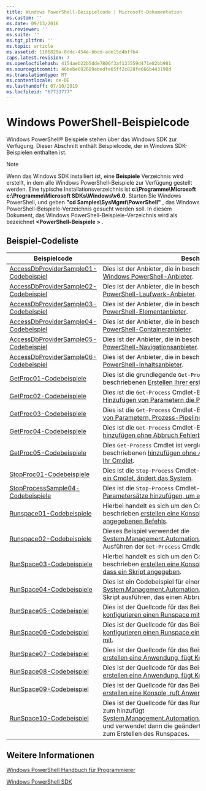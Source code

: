 ```yaml
---
title: Windows PowerShell-Beispielcode | Microsoft-Dokumentation
ms.custom: ''
ms.date: 09/13/2016
ms.reviewer: ''
ms.suite: ''
ms.tgt_pltfrm: ''
ms.topic: article
ms.assetid: 1106829a-8ddc-454e-bbdd-ade15d4bffb4
caps.latest.revision: 7
ms.openlocfilehash: 4154aeb22b5dde7806f3af133559d471e82bb981
ms.sourcegitcommit: 46bebe692689ebedfe65ff2c828fe666b443198d
ms.translationtype: MT
ms.contentlocale: de-DE
ms.lasthandoff: 07/10/2019
ms.locfileid: "67733777"
---
```

# <a name="windows-powershell-sample-code"></a>Windows PowerShell-Beispielcode

Windows PowerShell® Beispiele stehen über das Windows SDK zur Verfügung. Dieser Abschnitt enthält Beispielcode, der in Windows SDK-Beispielen enthalten ist.

> [!NOTE]
> Wenn das Windows SDK installiert ist, eine **Beispiele** Verzeichnis wird erstellt, in dem alle Windows PowerShell-Beispiele zur Verfügung gestellt werden. Eine typische Installationsverzeichnis ist **c:\Programme\Microsoft c:\Programme\Microsoft SDKs\Windows\v6.0**. Starten Sie Windows PowerShell, und geben **"cd Samples\SysMgmt\PowerShell"** , das Windows PowerShell-Beispiele-Verzeichnis gesucht werden soll. In diesem Dokument, das Windows PowerShell-Beispiele-Verzeichnis wird als bezeichnet  **\<PowerShell-Beispiele >** .

## <a name="sample-code-listing"></a>Beispiel-Codeliste

|Beispielcode|Beschreibung|
|-----------------|-----------------|
|[AccessDbProviderSample01-Codebeispiel](./accessdbprovidersample01-code-sample.md)|Dies ist der Anbieter, die in beschriebenen [erstellen einen einfachen Windows PowerShell-Anbieter](./creating-a-basic-windows-powershell-provider.md).|
|[AccessDbProviderSample02-Codebeispiel](./accessdbprovidersample02-code-sample.md)|Dies ist der Anbieter, die in beschriebenen [erstellen ein Windows PowerShell-Laufwerk-Anbieter](./creating-a-windows-powershell-drive-provider.md).|
|[AccessDbProviderSample03-Codebeispiel](./accessdbprovidersample03-code-sample.md)|Dies ist der Anbieter, die in beschriebenen [erstellen eine Windows PowerShell-Elementanbieter](./creating-a-windows-powershell-item-provider.md).|
|[AccessDbProviderSample04-Codebeispiel](./accessdbprovidersample04-code-sample.md)|Dies ist der Anbieter, die in beschriebenen [erstellen eine Windows PowerShell-Containeranbieter](./creating-a-windows-powershell-container-provider.md).|
|[AccessDbProviderSample05-Codebeispiel](./accessdbprovidersample05-code-sample.md)|Dies ist der Anbieter, die in beschriebenen [erstellen eine Windows PowerShell-Navigationsanbieter](./creating-a-windows-powershell-navigation-provider.md).|
|[AccessDbProviderSample06-Codebeispiel](./accessdbprovidersample06-code-sample.md)|Dies ist der Anbieter, die in beschriebenen [erstellen einen Windows PowerShell-Inhaltsanbieter](./creating-a-windows-powershell-content-provider.md).|
|[GetProc01-Codebeispiele](./getproc01-code-samples.md)|Dies ist die grundlegende `Get-Process` Cmdlet-Beispiel in beschriebenen [Erstellen Ihrer ersten Cmdlet](../cmdlet/creating-a-cmdlet-without-parameters.md).|
|[GetProc02-Codebeispiele](./getproc02-code-samples.md)|Dies ist die `Get-Process` Cmdlet-Beispiel in beschriebenen [Hinzufügen von Parametern die Prozess-Command-Line-Eingabe](../cmdlet/adding-parameters-that-process-command-line-input.md).|
|[GetProc03-Codebeispiele](./getproc03-code-samples.md)|Dies ist die `Get-Process` Cmdlet-Beispiel beschrieben, [Hinzufügen von Parametern, Prozess-Pipelineeingabe](../cmdlet/adding-parameters-that-process-pipeline-input.md).|
|[GetProc04-Codebeispiele](./getproc04-code-samples.md)|Dies ist die `Get-Process` Cmdlet-Beispiel in beschriebenen [hinzufügen ohne Abbruch Fehlerberichterstattung an Ihr Cmdlet](../cmdlet/adding-non-terminating-error-reporting-to-your-cmdlet.md).|
|[GetProc05-Codebeispiele](./getproc05-code-samples.md)|Dies `Get-Process` Cmdlet ist vergleichbar mit dem Cmdlet, die in beschriebenen [hinzufügen ohne Abbruch Fehlerberichterstattung an Ihr Cmdlet](../cmdlet/adding-non-terminating-error-reporting-to-your-cmdlet.md).|
|[StopProc01-Codebeispiele](./stopproc01-code-samples.md)|Dies ist die `Stop-Process` Cmdlet-Beispiel in beschriebenen [erstellen ein Cmdlet, ändert das System](../cmdlet/creating-a-cmdlet-that-modifies-the-system.md).|
|[StopProcessSample04-Codebeispiele](./stopprocesssample04-code-samples.md)|Dies ist die `Stop-Process` Cmdlet-Beispiel in beschriebenen [Parametersätze hinzufügen, um ein Cmdlet](../cmdlet/adding-parameter-sets-to-a-cmdlet.md).|
|[Runspace01-Codebeispiele](./runspace01-code-samples.md)|Hierbei handelt es sich um den Codebeispiele, für der Runspace beschrieben [erstellen eine Konsole Einzelanwendung eines angegebenen Befehls](/dotnet/csharp/programming-guide/inside-a-program/hello-world-your-first-program).|
|[Runspace02-Codebeispiele](./runspace02-code-samples.md)|Dieses Beispiel verwendet die [System.Management.Automation.Runspaceinvoke](/dotnet/api/System.Management.Automation.RunspaceInvoke) Klasse zum Ausführen der `Get-Process` Cmdlet synchron.|
|[RunSpace03-Codebeispiele](./runspace03-code-samples.md)|Hierbei handelt es sich um den Codebeispiele, für der Runspace beschrieben [erstellen eine Konsole-Anwendungsausführung an, dass ein Skript angegeben](fd).|
|[RunSpace04-Codebeispiele](./runspace04-code-samples.md)|Dies ist ein Codebeispiel für einen Runspace, die verwendet die [System.Management.Automation.Runspaceinvoke](/dotnet/api/System.Management.Automation.RunspaceInvoke) Klasse, um ein Skript ausführen, das einen Abbruchfehler generiert.|
|[RunSpace05-Codebeispiel](./runspace05-code-sample.md)|Dies ist der Quellcode für das Beispiel Runspace05 in beschrieben [konfigurieren einen Runspace mithilfe RunspaceConfiguration](https://msdn.microsoft.com/en-us/42681d19-2d05-4975-befd-afb1990e79b2).|
|[RunSpace06-Codebeispiel](./runspace06-code-sample.md)|Dies ist der Quellcode für das Beispiel Runspace06 in beschrieben [konfigurieren einen Runspace ein Windows PowerShell-Snap-in mit](https://msdn.microsoft.com/en-us/a7289ee8-9732-49ee-91c7-d533e9538b83).|
|[RunSpace07-Codebeispiel](./runspace07-code-sample.md)|Dies ist der Quellcode für das Beispiel Runspace07 in beschrieben [erstellen eine Anwendung, fügt Konsolenbefehle zu einer Pipeline](https://msdn.microsoft.com/en-us/01eb7808-e97b-4905-80be-9e2fa38c262e).|
|[RunSpace08-Codebeispiel](./runspace08-code-sample.md)|Dies ist der Quellcode für das Beispiel Runspace08 in beschrieben [erstellen eine Anwendung, fügt Konsolenparameter zu einem Befehl](https://msdn.microsoft.com/en-us/848b2b46-60f1-4a86-b448-cfc7c0cccfba).|
|[RunSpace09-Codebeispiel](./runspace09-code-sample.md)|Dies ist der Quellcode für das Beispiel Runspace09 in beschrieben [erstellen eine Konsole, ruft Anwendung eine Pipeline asynchron](https://msdn.microsoft.com/en-us/198c1c94-2a06-457e-93ce-c0d910618e47).|
|[RunSpace10-Codebeispiel](./runspace10-code-sample.md)|Dies ist der Quellcode für das Runspace10-Beispiel, das ein Cmdlet zum hinzufügt [System.Management.Automation.Runspaces.Runspaceconfiguration](/dotnet/api/System.Management.Automation.Runspaces.RunspaceConfiguration) und verwendet dann die geänderte Konfigurationsinformationen zum Erstellen des Runspaces.|

## <a name="see-also"></a>Weitere Informationen

[Windows PowerShell Handbuch für Programmierer](./windows-powershell-programmer-s-guide.md)

[Windows PowerShell SDK](../windows-powershell-reference.md)